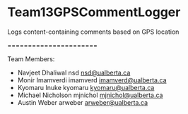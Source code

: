 Team13GPSCommentLogger
======================

Logs content-containing comments based on GPS location

======================

Team Members:

 - Navjeet Dhaliwal      nsd          nsd@ualberta.ca
 - Monir Imamverdi       imamverd     imamverd@ualberta.ca
 - Kyomaru Inuke         kyomaru      kyomaru@ualberta.ca
 - Michael Nicholson     mjnichol     mjnichol@ualberta.ca
 - Austin Weber          arweber      arweber@ualberta.ca
